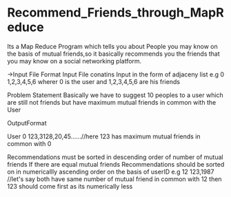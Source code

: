 # Recommend_Friends_through_MapReduce
Its a Map Reduce Program which tells you about People you may know on the basis of mutual friends,so it basically recommends you the friends that you may know on a social networking platform.


->Input File Format
Input File conatins Input in the form of adjaceny list
<SocialNetworkingSiteUser><tabspace><Friends separated by comma>
 e.g   0  1,2,3,4,5,6
  wherer 0 is the user and 1,2,3,4,5,6 are his friends 
  
  
  Problem Statement
  Basically we have to suggest 10 peoples to a user which are still not friends but have maximum mutual friends in common with   the User
  
 
  OutputFormat
 
  User<Tabspace><Recommendation separated with comma>
  0   123,3128,20,45......//here 123 has maximum mutual friends in common with 0
  
  Recommendations must be sorted in descending order of number of mutual friends
  If there are equal mutual friends Recommendations should be sorted on  in numericallly ascending order on the basis of userID
  e.g 12  123,1987 //let's say both have same number of mutual friend in common with 12 then 123 should come first as its numerically less 
  
